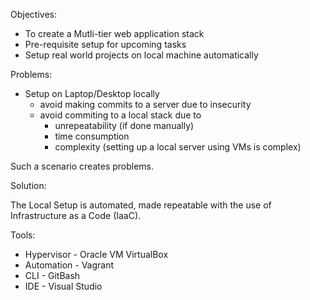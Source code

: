 Objectives:
* To create a Mutli-tier web application stack
* Pre-requisite setup for upcoming tasks
* Setup real world projects on local machine automatically

Problems: 
* Setup on Laptop/Desktop locally 
  - avoid making commits to a server due to insecurity
  - avoid commiting to a local stack due to
      - unrepeatability (if done manually)
      - time consumption
      - complexity (setting up a local server using VMs is complex)

Such a scenario creates problems.

Solution:

The Local Setup is automated, made repeatable with the use of Infrastructure as a Code (IaaC).

Tools:
* Hypervisor - Oracle VM VirtualBox
* Automation - Vagrant
* CLI - GitBash
* IDE - Visual Studio




